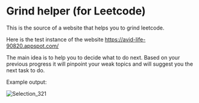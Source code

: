 # Grind helper (for Leetcode)

This is the source of a website that helps you to grind leetcode.

Here is the test instance of the website https://avid-life-90820.appspot.com/

The main idea is to help you to decide what to do next. Based on your previous progress it will pinpoint your weak topics and will suggest you the next task to do.

Example output:

![Selection_321](https://user-images.githubusercontent.com/1616237/136713979-00b80392-cc18-49d4-b9d2-e7b4a97baa32.png)
